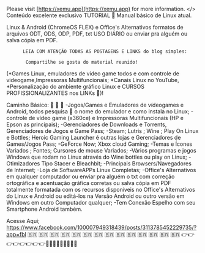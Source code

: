 Please visit [https://xemu.app](https://xemu.app) for more information.
</> Conteúdo excelente exclusivo TUTORIAL  🔗
Manual básico de Linux atual. 

Linux & Android (ChromeOS FLEX) e Office's Alternativos formatos de arquivos ODT, ODS, ODP, PDF, txt  USO DIÁRIO ou enviar pra alguém ou salva cópia em PDF.

          LEIA COM ATENÇÃO TODAS AS POSTAGENS E LINKS do blog simples:

           Compartilhe se gosta do material reunido! 
 
(*Games Linux, emuladores de vídeo game todos e com controle de videogame,Impressoras Multifuncionais;
*Canais Linux no YouTube, 
*Personalização do ambiente gráfico Linux e CURSOS PROFISSIONALIZANTES nos LINKs 🔗)! 

Caminho Básico: 🔎 🔎 🔎 
-Jogos/Games e Emuladores de vídeogames e Android, todos pesquisa 🔎 o nome do emulador e como instala no Linux;
-controle de vídeo game (x360ce) e Impressoras Multifuncionais (HP e Epson as principais);
-Gerenciadores de Downloads e Torrents, Gerenciadores de Jogos e Game Pass;
-Steam; Lutris ; Wine ; Play On Linux e Bottles; Heroic Gaming Launcher é outras lojas e Gerenciadores de Games/Jogos Pass;
-GeForce Now; Xbox cloud Gaming;
-Temas e Ícones Variados ; Fontes; Cursores de mouse Variados;
-Vários programas e jogos Windows que rodam no Linux através do Wine bottles ou play on Linux;
-Otimizadores Tipo Stacer e Bleachbit;
-Principais Browsers/Navegadores de Internet;
-Loja de SoftwareAPPs Linux Completas;
-Office's Alternativos em qualquer computador ou enviar pra alguém o txt com correção ortográfica e acentuação gráfica corretas ou salva cópia em PDF totalmente formatada com os recursos disponíveis no Office's Alternativos do Linux e Android ou editá-los na Versão Android ou outro versão em Windows em outro Computador qualquer;
-Tem Conexão Espelho com seu Smartphone Android também.


Acesse Aqui;
https://www.facebook.com/100007949318439/posts/3113785452229735/?app=fbl
🇧🇷 🇧🇷 🇧🇷 🇧🇷 🇧🇷 🇧🇷 🇧🇷 🇧🇷 🇧🇷 🇧🇷 🇧🇷 🇧🇷 🇧🇷 🇧🇷
👉👉👉👉👉👉👉👉🤑💵🤑💵🤑💵🤑📄📄
